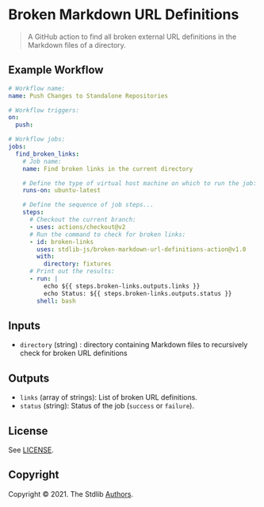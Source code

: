 <!--

@license Apache-2.0

Copyright (c) 2021 The Stdlib Authors.

Licensed under the Apache License, Version 2.0 (the "License");
you may not use this file except in compliance with the License.
You may obtain a copy of the License at

   http://www.apache.org/licenses/LICENSE-2.0

Unless required by applicable law or agreed to in writing, software
distributed under the License is distributed on an "AS IS" BASIS,
WITHOUT WARRANTIES OR CONDITIONS OF ANY KIND, either express or implied.
See the License for the specific language governing permissions and
limitations under the License.

-->

# Broken Markdown URL Definitions

> A GitHub action to find all broken external URL definitions in the Markdown files of a directory.

## Example Workflow

```yml
# Workflow name:
name: Push Changes to Standalone Repositories

# Workflow triggers:
on:
  push:

# Workflow jobs:
jobs:
  find_broken_links:
    # Job name:
    name: Find broken links in the current directory

    # Define the type of virtual host machine on which to run the job:
    runs-on: ubuntu-latest

    # Define the sequence of job steps...
    steps:
      # Checkout the current branch:
      - uses: actions/checkout@v2
      # Run the command to check for broken links:
      - id: broken-links
        uses: stdlib-js/broken-markdown-url-definitions-action@v1.0
        with:
          directory: fixtures
      # Print out the results:
      - run: |
          echo ${{ steps.broken-links.outputs.links }}
          echo Status: ${{ steps.broken-links.outputs.status }}
        shell: bash
```


## Inputs

-   `directory` (string) : directory containing Markdown files to recursively check for broken URL definitions


## Outputs 

-  `links` (array of strings): List of broken URL definitions.
-  `status` (string): Status of the job (`success` or `failure`).


## License

See [LICENSE][stdlib-license].


## Copyright

Copyright &copy; 2021. The Stdlib [Authors][stdlib-authors].

<!-- Section for all links. Make sure to keep an empty line after the `section` element and another before the `/section` close. -->

<section class="links">

[stdlib]: https://github.com/stdlib-js/stdlib

[stdlib-authors]: https://github.com/stdlib-js/stdlib/graphs/contributors

[stdlib-license]: https://raw.githubusercontent.com/stdlib-js/assign-issue-on-label-action/master/LICENSE

</section>

<!-- /.links -->